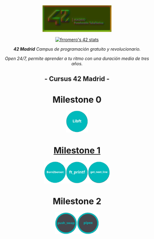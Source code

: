 <p align="center" width="100%">
    <img width="45%" src="img/42-Madrid.png"> </p> 
<p align="center" width="100%">
    <a href="42"><img src="https://badge.mediaplus.ma/greenbinary/frromero?1337Badge=off&UM6P=off" alt="frromero's 42 stats" /></a></p>

<p align="center" width="100%"><i><b>42 Madrid</b> Campus de programación gratuito y revolucionario.</i></p>

<p align="center" width="100%"><i>Open 24/7, permite aprender a tu ritmo con una duración media de tres años.</i></p>


<h2 align="center" width=100%">- Cursus 42 Madrid -</h2>


<h1 align="center">Milestone 0</h1>
<p align="center" width="100%"><a href="0/"><img src="img/0/libft.png" width="72" /></p>



<h1 align="center">Milestone 1</h1>
<p align="center" width="100%"><a href="milestone_1/born2beroot"><img src="img/milestone_1/born2beroot.png" width="72" /><a/><a href="milestone_1/printf/"><img src="img/milestone_1/ft_printf.png" width="72" /></a><a href="milestone_1/get_next_line/"><img src="img/milestone_1/get_next_line.png" width="72" /></a></p>
<h1 align="center">Milestone 2</h1>
<p align="center" width="100%"><a href="milestone_2/push_swap/"><img src="img/milestone_2/push_swap.png" width="72" /><a/><a href="milestone_2/pipex/"><img src="img/milestone_2/pipex.png" width="72" /><a/></p>

